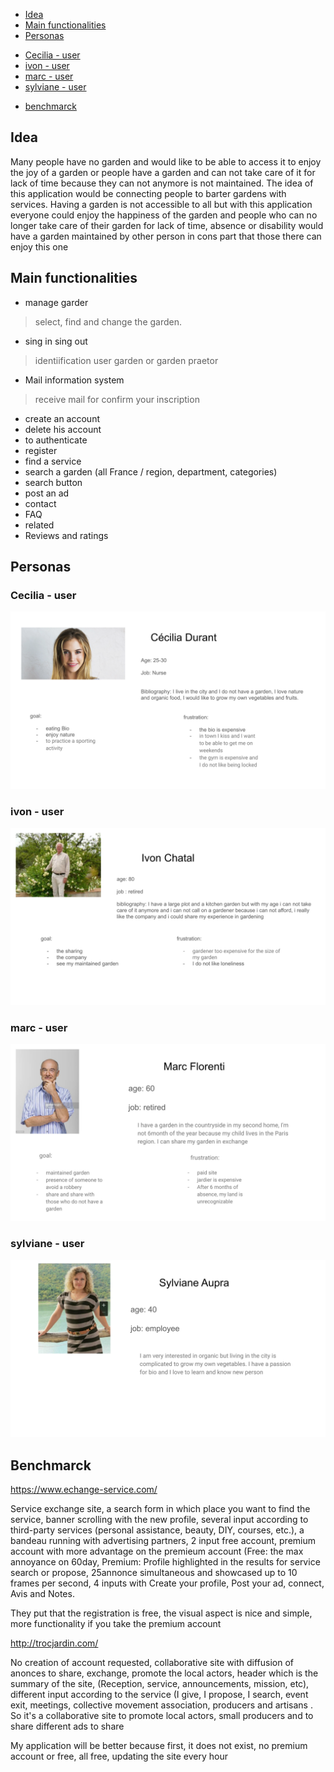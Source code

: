 - [Idea](#idea)
- [Main functionalities](#main-functionalities)
- [Personas](#personas)
* [Cecilia - user](#Cecilia---user)
* [ivon - user](#ivon---user)
* [marc - user](#marc---user)
* [sylviane - user](#sylviane---user)
- [benchmarck ](#benchmarck )

## Idea


Many people have no garden and would like to be able to access it to enjoy the joy of a garden
or people have a garden and can not take care of it for lack of time because they can not anymore is not maintained.
The idea of this application would be connecting people to barter gardens with services.
Having a garden is not accessible to all but with this application everyone could enjoy the happiness of the garden
and people who can no longer take care of their garden for lack of time,
absence or disability would have a garden maintained by other person in cons part that those there can enjoy this one

## Main functionalities

-   manage garder
> select, find and change the garden. 
-   sing in sing out
> identiification user garden or garden praetor
-   Mail information system
> receive mail for confirm your inscription
- create an account
- delete his account
- to authenticate
- register
- find a service
- search a garden (all France / region, department, categories)
- search button
- post an ad
- contact
- FAQ
- related
- Reviews and ratings


## Personas

### Cecilia - user
![](https://github.com/RemyGuilloux/TousAuJardin/blob/master/Cecilia.svg)
### ivon - user
![](https://github.com/RemyGuilloux/TousAuJardin/blob/master/Ivon.svg)
### marc - user
![](https://github.com/RemyGuilloux/TousAuJardin/blob/master/Marc.svg)
### sylviane - user
![](https://github.com/RemyGuilloux/TousAuJardin/blob/master/sylviane.svg)

## Benchmarck 

https://www.echange-service.com/

Service exchange site, a search form in which place you want to find the service, banner scrolling with the new profile, several input according to third-party services (personal assistance, beauty, DIY, courses, etc.), a bandeau running with advertising partners, 2 input free account, premium account with more advantage on the premieum account (Free: the max annoyance on 60day, Premium: Profile highlighted in the results for service search or propose, 25annonce simultaneous and showcased up to 10 frames per second, 4 inputs with Create your profile, Post your ad, connect, Avis and Notes.

They put that the registration is free, the visual aspect is nice and simple, more functionality if you take the premium account

http://trocjardin.com/

No creation of account requested, collaborative site with diffusion of anonces to share, exchange, promote the local actors, header which is the summary of the site, (Reception, service, announcements, mission, etc), different input according to the service (I give, I propose, I search, event exit, meetings, collective movement association, producers and artisans .
 
  So it's a collaborative site to promote local actors, small producers and to share different ads to share
  
  
  
My application will be better because first, it does not exist, no premium account or free, all free, updating the site every hour
 
 

